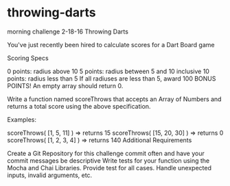 # throwing-darts
morning challenge 2-18-16
Throwing Darts

You've just recently been hired to calculate scores for a Dart Board game

Scoring Specs

0 points: radius above 10
5 points: radius between 5 and 10 inclusive
10 points: radius less than 5
If all radiuses are less than 5, award 100 BONUS POINTS! An empty array should return 0.

Write a function named scoreThrows that accepts an Array of Numbers and returns a total score using the above specification.

Examples:

scoreThrows( [1, 5, 11] ) => returns 15 
scoreThrows( [15, 20, 30] ) => returns 0
scoreThrows( [1, 2, 3, 4] ) => returns 140
Additional Requirements

Create a Git Repository for this challenge
commit often and have your commit messages be descriptive
Write tests for your function using the Mocha and Chai Libraries.
Provide test for all cases. Handle unexpected inputs, invalid arguments, etc.
